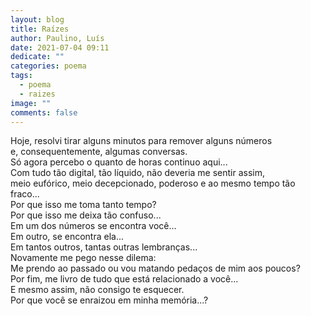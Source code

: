 ```yaml
---
layout: blog
title: Raízes
author: Paulino, Luís
date: 2021-07-04 09:11
dedicate: ""
categories: poema
tags:
  - poema
  - raizes
image: ""
comments: false
---
```

Hoje, resolvi tirar alguns minutos para remover alguns números\
e, consequentemente, algumas conversas.\
Só agora percebo o quanto de horas continuo aqui...\
Com tudo tão digital, tão líquido, não deveria me sentir assim,\
meio eufórico, meio decepcionado, poderoso e ao mesmo tempo tão fraco...\
Por que isso me toma tanto tempo?\
Por que isso me deixa tão confuso...
\
Em um dos números se encontra você...\
Em outro, se encontra ela...\
Em tantos outros, tantas outras lembranças...\
Novamente me pego nesse dilema:\
Me prendo ao passado ou vou matando pedaços de mim aos poucos?
\
Por fim, me livro de tudo que está relacionado a você...\
E mesmo assim, não consigo te esquecer.\
Por que você se enraizou em minha memória...?
